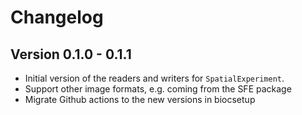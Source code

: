 # Changelog

## Version 0.1.0 - 0.1.1

- Initial version of the readers and writers for `SpatialExperiment`.
- Support other image formats, e.g. coming from the SFE package
- Migrate Github actions to the new versions in biocsetup
